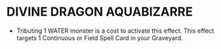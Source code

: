 
# DIVINE DRAGON AQUABIZARRE

*   Tributing 1 WATER monster is a cost to activate this effect. This effect targets 1 Continuous or Field Spell Card in your Graveyard.

  